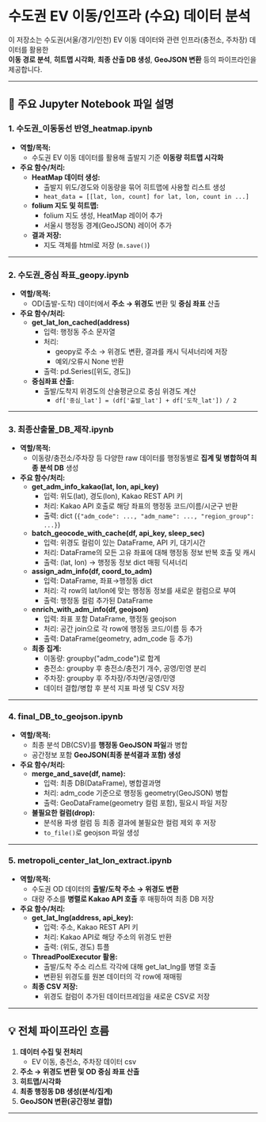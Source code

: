 # 수도권 EV 이동/인프라 (수요) 데이터 분석

이 저장소는 수도권(서울/경기/인천) EV 이동 데이터와 관련 인프라(충전소, 주차장) 데이터를 활용한  
**이동 경로 분석**, **히트맵 시각화**, **최종 산출 DB 생성**, **GeoJSON 변환** 등의 파이프라인을 제공합니다.

---

## 📂 주요 Jupyter Notebook 파일 설명

### 1. 수도권_이동동선 반영_heatmap.ipynb
- **역할/목적:**  
  - 수도권 EV 이동 데이터를 활용해 출발지 기준 **이동량 히트맵 시각화**
- **주요 함수/처리:**
  - **HeatMap 데이터 생성:**  
    - 출발지 위도/경도와 이동량을 묶어 히트맵에 사용할 리스트 생성  
    - `heat_data = [[lat, lon, count] for lat, lon, count in ...]`
  - **folium 지도 및 히트맵:**  
    - folium 지도 생성, HeatMap 레이어 추가  
    - 서울시 행정동 경계(GeoJSON) 레이어 추가  
  - **결과 저장:**  
    - 지도 객체를 html로 저장 (`m.save()`)

---

### 2. 수도권_중심 좌표_geopy.ipynb
- **역할/목적:**  
  - OD(출발-도착) 데이터에서 **주소 → 위경도** 변환 및 **중심 좌표** 산출
- **주요 함수/처리:**
  - **get_lat_lon_cached(address)**  
    - 입력: 행정동 주소 문자열  
    - 처리:  
      - geopy로 주소 → 위경도 변환, 결과를 캐시 딕셔너리에 저장  
      - 예외/오류시 None 반환  
    - 출력: pd.Series([위도, 경도])
  - **중심좌표 산출:**  
    - 출발/도착지 위경도의 산술평균으로 중심 위경도 계산  
      - `df['중심_lat'] = (df['출발_lat'] + df['도착_lat']) / 2`

---

### 3. 최종산출물_DB_제작.ipynb
- **역할/목적:**  
  - 이동량/충전소/주차장 등 다양한 raw 데이터를 행정동별로 **집계 및 병합하여 최종 분석 DB** 생성
- **주요 함수/처리:**
  - **get_adm_info_kakao(lat, lon, api_key)**  
    - 입력: 위도(lat), 경도(lon), Kakao REST API 키  
    - 처리: Kakao API 호출로 해당 좌표의 행정동 코드/이름/시군구 반환  
    - 출력: dict (`{"adm_code": ..., "adm_name": ..., "region_group": ...}`)
  - **batch_geocode_with_cache(df, api_key, sleep_sec)**  
    - 입력: 위경도 컬럼이 있는 DataFrame, API 키, 대기시간  
    - 처리: DataFrame의 모든 고유 좌표에 대해 행정동 정보 반복 호출 및 캐시  
    - 출력: (lat, lon) → 행정동 정보 dict 매핑 딕셔너리
  - **assign_adm_info(df, coord_to_adm)**  
    - 입력: DataFrame, 좌표→행정동 dict  
    - 처리: 각 row의 lat/lon에 맞는 행정동 정보를 새로운 컬럼으로 부여  
    - 출력: 행정동 컬럼 추가된 DataFrame
  - **enrich_with_adm_info(df, geojson)**  
    - 입력: 좌표 포함 DataFrame, 행정동 geojson  
    - 처리: 공간 join으로 각 row에 행정동 코드/이름 등 추가  
    - 출력: DataFrame(geometry, adm_code 등 추가)
  - **최종 집계:**  
    - 이동량: groupby("adm_code")로 합계  
    - 충전소: groupby 후 충전소/충전기 개수, 공영/민영 분리  
    - 주차장: groupby 후 주차장/주차면/공영/민영  
    - 데이터 결합/병합 후 분석 지표 파생 및 CSV 저장

---

### 4. final_DB_to_geojson.ipynb
- **역할/목적:**  
  - 최종 분석 DB(CSV)를 **행정동 GeoJSON 파일**과 병합  
  - 공간정보 포함 **GeoJSON(최종 분석결과 포함) 생성**
- **주요 함수/처리:**
  - **merge_and_save(df, name):**
    - 입력: 최종 DB(DataFrame), 병합결과명  
    - 처리: adm_code 기준으로 행정동 geometry(GeoJSON) 병합  
    - 출력: GeoDataFrame(geometry 컬럼 포함), 필요시 파일 저장
  - **불필요한 컬럼(drop):**
    - 분석용 파생 컬럼 등 최종 결과에 불필요한 컬럼 제외 후 저장  
    - `to_file()`로 geojson 파일 생성

---

### 5. metropoli_center_lat_lon_extract.ipynb
- **역할/목적:**  
  - 수도권 OD 데이터의 **출발/도착 주소 → 위경도 변환**  
  - 대량 주소를 **병렬로 Kakao API 호출** 후 매핑하여 최종 DB 저장
- **주요 함수/처리:**
  - **get_lat_lng(address, api_key):**  
    - 입력: 주소, Kakao REST API 키  
    - 처리: Kakao API로 해당 주소의 위경도 반환  
    - 출력: (위도, 경도) 튜플
  - **ThreadPoolExecutor 활용:**  
    - 출발/도착 주소 리스트 각각에 대해 get_lat_lng를 병렬 호출  
    - 변환된 위경도를 원본 데이터의 각 row에 재매핑  
  - **최종 CSV 저장:**  
    - 위경도 컬럼이 추가된 데이터프레임을 새로운 CSV로 저장

---

## 💡 전체 파이프라인 흐름

1. **데이터 수집 및 전처리**  
   - EV 이동, 충전소, 주차장 데이터 csv
2. **주소 → 위경도 변환 및 OD 중심 좌표 산출**
3. **히트맵/시각화**
4. **최종 행정동 DB 생성(분석/집계)**
5. **GeoJSON 변환(공간정보 결합)**

---

